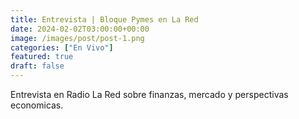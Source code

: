 ```yaml
---
title: Entrevista | Bloque Pymes en La Red
date: 2024-02-02T03:00:00+00:00
image: /images/post/post-1.png
categories: ["En Vivo"]
featured: true
draft: false
---
```

Entrevista en Radio La Red sobre finanzas, mercado y perspectivas economicas.
